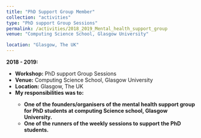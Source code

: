 ```yaml
---
title: "PhD Support Group Member"
collection: "activities"
type: "PhD support Group Sessions"
permalink: /activities/2018_2019_Mental_health_support_group
venue: "Computing Science School, Glasgow University"

location: "Glasgow, The UK"
---
```

<b>2018 - 2019: </b>
* <b>Workshop:</b> PhD support Group Sessions
* <b>Venue:</b> Computing Science School, Glasgow University
* <b>Location:</b> Glasgow, The UK
* <b>My responsibilities was to:<b> <br />
  * One of the founders/organisers of the mental health support group for PhD students
        at computing Science school, Glasgow University.
  * One of the runners of the weekly sessions to support the PhD students.

